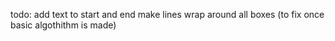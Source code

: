 todo:
add text to start and end
make lines wrap around all boxes (to fix once basic algothithm is made)
